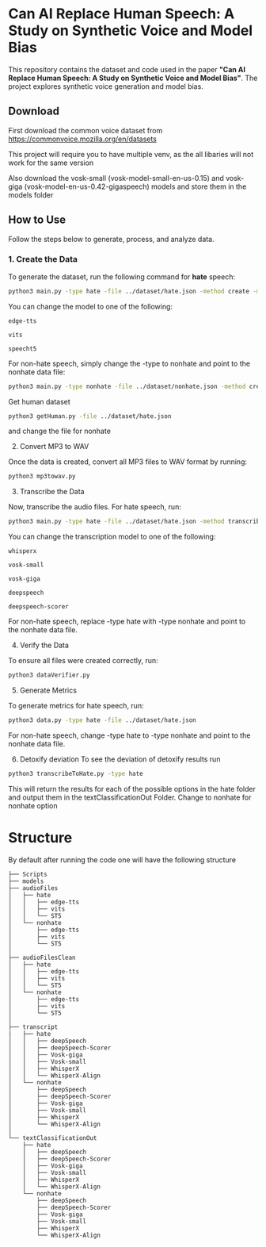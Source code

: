 # Can AI Replace Human Speech: A Study on Synthetic Voice and Model Bias

This repository contains the dataset and code used in the paper **"Can AI Replace Human Speech: A Study on Synthetic Voice and Model Bias"**. The project explores synthetic voice generation and model bias.


## Download
First download the common voice dataset from https://commonvoice.mozilla.org/en/datasets

This project will require you to have multiple venv, as the all libaries will not work for the same version

Also download the vosk-small (vosk-model-small-en-us-0.15) and vosk-giga (vosk-model-en-us-0.42-gigaspeech) models and store them in the models folder

## How to Use

Follow the steps below to generate, process, and analyze data.

### 1. Create the Data

To generate the dataset, run the following command for **hate** speech:

```bash
python3 main.py -type hate -file ../dataset/hate.json -method create -model edge-tts
```
You can change the model to one of the following:

    edge-tts

    vits

    speecht5

For non-hate speech, simply change the -type to nonhate and point to the nonhate data file:
```bash
python3 main.py -type nonhate -file ../dataset/nonhate.json -method create -model edge-tts
```

Get human dataset

```bash
python3 getHuman.py -file ../dataset/hate.json
```

and change the file for nonhate


2. Convert MP3 to WAV

Once the data is created, convert all MP3 files to WAV format by running:
```bash
python3 mp3towav.py
```

3. Transcribe the Data

Now, transcribe the audio files. For hate speech, run:
```bash
python3 main.py -type hate -file ../dataset/hate.json -method transcribe -model vosk-small
```

You can change the transcription model to one of the following:

    whisperx

    vosk-small

    vosk-giga

    deepspeech

    deepspeech-scorer

For non-hate speech, replace -type hate with -type nonhate and point to the nonhate data file.

4. Verify the Data

To ensure all files were created correctly, run:
```bash
python3 dataVerifier.py
```
5. Generate Metrics

To generate metrics for hate speech, run:
```bash
python3 data.py -type hate -file ../dataset/hate.json
```
For non-hate speech, change -type hate to -type nonhate and point to the nonhate data file.

6. Detoxify deviation
To see the deviation of detoxify results run
```bash
python3 transcribeToHate.py -type hate
```
This will return the results for each of the possible options in the hate folder and output them in the textClassificationOut Folder.
Change to nonhate for nonhate option

# Structure
By default after running the code one will have the following structure 
```
├── Scripts
├── models
├── audioFiles
│   ├── hate
│   │   ├── edge-tts
│   │   ├── vits
│   │   └── ST5
│   └── nonhate
│       ├── edge-tts
│       ├── vits
│       └── ST5
│
├── audioFilesClean
│   ├── hate
│   │   ├── edge-tts
│   │   ├── vits
│   │   └── ST5
│   └── nonhate
│       ├── edge-tts
│       ├── vits
│       └── ST5
│
├── transcript
|   ├── hate
│   │   ├── deepSpeech
│   │   ├── deepSpeech-Scorer
│   │   ├── Vosk-giga
│   │   ├── Vosk-small
│   │   ├── WhisperX
│   │   └── WhisperX-Align
│   └── nonhate
│       ├── deepSpeech
│       ├── deepSpeech-Scorer
│       ├── Vosk-giga
│       ├── Vosk-small
│       ├── WhisperX
│       └── WhisperX-Align
│
└── textClassificationOut
    ├── hate
    │   ├── deepSpeech
    │   ├── deepSpeech-Scorer
    │   ├── Vosk-giga
    │   ├── Vosk-small
    │   ├── WhisperX
    │   └── WhisperX-Align
    └── nonhate
        ├── deepSpeech
        ├── deepSpeech-Scorer
        ├── Vosk-giga
        ├── Vosk-small
        ├── WhisperX
        └── WhisperX-Align
```


